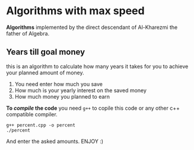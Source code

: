 # Algorithms with max speed
<b>Algorithms</b> implemented by the direct descendant of Al-Kharezmi the father of Algebra.

## Years till goal money

this is an algorithm to calculate how many years it takes for you to achieve 
your planned amount of money.
1. You need enter how much you save 
2. How much is your yearly interest on the saved money
3. How much money you planned to earn

**To _compile_ the code**
you need `g++` to copile this code or any other c++ compatible compiler.

```
g++ percent.cpp -o percent
./percent 

```
And enter the asked amounts. ENJOY :) 
